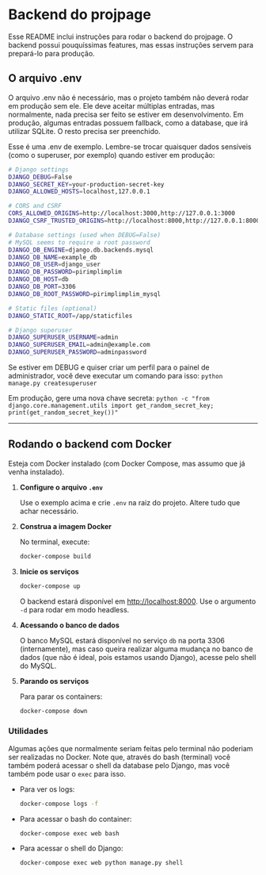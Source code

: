 # Backend do projpage

Esse README inclui instruções para rodar o backend do projpage. O backend possui pouquíssimas features, mas essas instruções servem para prepará-lo para produção.

## O arquivo .env

O arquivo .env não é necessário, mas o projeto também não deverá rodar em produção sem ele.
Ele deve aceitar múltiplas entradas, mas normalmente, nada precisa ser feito se estiver em desenvolvimento.
Em produção, algumas entradas possuem fallback, como a database, que irá utilizar SQLite.
O resto precisa ser preenchido.

Esse é uma .env de exemplo. Lembre-se trocar quaisquer dados sensíveis (como o superuser, por exemplo) quando estiver em produção:

```bash
# Django settings
DJANGO_DEBUG=False
DJANGO_SECRET_KEY=your-production-secret-key
DJANGO_ALLOWED_HOSTS=localhost,127.0.0.1

# CORS and CSRF
CORS_ALLOWED_ORIGINS=http://localhost:3000,http://127.0.0.1:3000
DJANGO_CSRF_TRUSTED_ORIGINS=http://localhost:8000,http://127.0.0.1:8000

# Database settings (used when DEBUG=False)
# MySQL seems to require a root password
DJANGO_DB_ENGINE=django.db.backends.mysql
DJANGO_DB_NAME=example_db
DJANGO_DB_USER=django_user
DJANGO_DB_PASSWORD=pirimplimplim
DJANGO_DB_HOST=db
DJANGO_DB_PORT=3306
DJANGO_DB_ROOT_PASSWORD=pirimplimplim_mysql

# Static files (optional)
DJANGO_STATIC_ROOT=/app/staticfiles

# Django superuser
DJANGO_SUPERUSER_USERNAME=admin
DJANGO_SUPERUSER_EMAIL=admin@example.com
DJANGO_SUPERUSER_PASSWORD=adminpassword
```
Se estiver em DEBUG e quiser criar um perfil para o painel de administrador, você deve executar um comando para isso:
`python manage.py createsuperuser`

Em produção, gere uma nova chave secreta:
`python -c "from django.core.management.utils import get_random_secret_key; print(get_random_secret_key())"`

---

## Rodando o backend com Docker

Esteja com Docker instalado (com Docker Compose, mas assumo que já venha instalado).

1. **Configure o arquivo `.env`**
   
   Use o exemplo acima e crie `.env` na raiz do projeto. Altere tudo que achar necessário.

2. **Construa a imagem Docker**
   
   No terminal, execute:
   ```sh
   docker-compose build
   ```

3. **Inicie os serviços**
   
   ```sh
   docker-compose up
   ```
   O backend estará disponível em [http://localhost:8000](http://localhost:8000).
   Use o argumento `-d` para rodar em modo headless.
4. **Acessando o banco de dados**
   
   O banco MySQL estará disponível no serviço `db` na porta 3306 (internamente), mas caso queira realizar alguma mudança no banco de dados (que não é ideal, pois estamos usando Django), acesse pelo shell do MySQL.

5. **Parando os serviços**
   
   Para parar os containers:
   ```sh
   docker-compose down
   ```

### Utilidades

Algumas ações que normalmente seriam feitas pelo terminal não poderiam ser realizadas no Docker. Note que, através do bash (terminal) você também poderá acessar o shell da database pelo Django, mas você também pode usar o `exec` para isso.


- Para ver os logs:
  ```sh
  docker-compose logs -f
  ```
- Para acessar o bash do container:
  ```sh
  docker-compose exec web bash
  ```
- Para acessar o shell do Django:
  ```sh
  docker-compose exec web python manage.py shell
  ```
